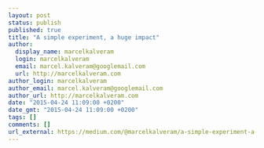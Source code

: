 ```yaml
---
layout: post
status: publish
published: true
title: "A simple experiment, a huge impact"
author:
  display_name: marcelkalveram
  login: marcelkalveram
  email: marcel.kalveram@googlemail.com
  url: http://marcelkalveram.com
author_login: marcelkalveram
author_email: marcel.kalveram@googlemail.com
author_url: http://marcelkalveram.com
date: "2015-04-24 11:09:00 +0200"
date_gmt: "2015-04-24 11:09:00 +0200"
tags: []
comments: []
url_external: https://medium.com/@marcelkalveram/a-simple-experiment-a-huge-impact-3f2b326d7d2
---
```

